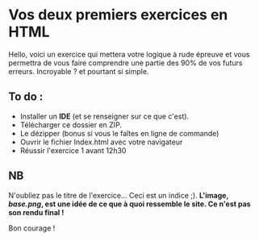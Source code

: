 # Vos deux premiers exercices en HTML

Hello, voici un exercice qui mettera votre logique à rude épreuve et vous permettra de vous faire comprendre une partie des 90% de vos futurs erreurs. Incroyable ? et pourtant si simple.

## To do : 

* Installer un **IDE** (et se renseigner sur ce que c'est).
* Télécharger ce dossier en ZIP.
* Le dézipper (bonus si vous le faîtes en ligne de commande)
* Ouvrir le fichier Index.html avec votre navigateur
* Réussir l'exercice 1 avant 12h30

## NB 

N'oubliez pas le titre de l'exercice... Ceci est un indice ;). **L'image, _base.png_, est une idée de ce que à quoi ressemble le site. Ce n'est pas son rendu final !**

Bon courage !